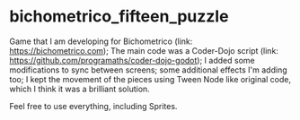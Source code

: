 # bichometrico_fifteen_puzzle

Game that I am developing for Bichometrico (link: https://bichometrico.com); The main code was a Coder-Dojo script (link: https://github.com/programaths/coder-dojo-godot); I added some modifications to sync between screens; some additional effects I'm adding too; I kept the movement of the pieces using Tween Node like original code, which I think it was a brilliant solution.

Feel free to use everything, including Sprites. 
